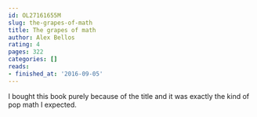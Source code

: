 ```yaml
---
id: OL27161655M
slug: the-grapes-of-math
title: The grapes of math
author: Alex Bellos
rating: 4
pages: 322
categories: []
reads:
- finished_at: '2016-09-05'
---
```

I bought this book purely because of the title and it was exactly the kind of pop math I expected.
